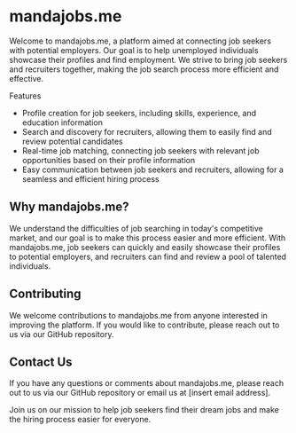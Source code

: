 # mandajobs.me

Welcome to mandajobs.me, a platform aimed at connecting job seekers with potential employers. Our goal is to help unemployed individuals showcase their profiles and find employment. We strive to bring job seekers and recruiters together, making the job search process more efficient and effective.

Features

- Profile creation for job seekers, including skills, experience, and education information
- Search and discovery for recruiters, allowing them to easily find and review potential candidates
- Real-time job matching, connecting job seekers with relevant job opportunities based on their profile information
- Easy communication between job seekers and recruiters, allowing for a seamless and efficient hiring process

## Why mandajobs.me?

We understand the difficulties of job searching in today's competitive market, and our goal is to make this process easier and more efficient. With mandajobs.me, job seekers can quickly and easily showcase their profiles to potential employers, and recruiters can find and review a pool of talented individuals.

## Contributing

We welcome contributions to mandajobs.me from anyone interested in improving the platform. If you would like to contribute, please reach out to us via our GitHub repository.

## Contact Us

If you have any questions or comments about mandajobs.me, please reach out to us via our GitHub repository or email us at [insert email address].

Join us on our mission to help job seekers find their dream jobs and make the hiring process easier for everyone.

